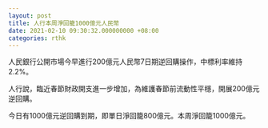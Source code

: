 ```yaml
---
layout: post
title: 人行本周淨回籠1000億元人民幣
date: 2021-02-10 09:30:32.000000000 +08:00
categories: rthk
---
```


人民銀行公開市場今早進行200億元人民幣7日期逆回購操作，中標利率維持2.2%。

人行說，臨近春節財政開支進一步增加，為維護春節前流動性平穩，開展200億元逆回購。

今日有1000億元逆回購到期，即單日淨回籠800億元。本周淨回籠1000億元。

